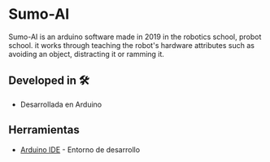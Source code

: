 # Sumo-AI

Sumo-AI is an arduino software made in 2019 in the robotics school, probot school. it works through teaching the robot's hardware attributes such as avoiding an object, distracting it or ramming it.

## Developed in 🛠️
* Desarrollada en Arduino

## Herramientas
* [Arduino IDE](https://www.arduino.cc/en/software) - Entorno de desarrollo
